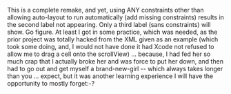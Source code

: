 This is a complete remake, and yet, using ANY constraints other than allowing auto-layout to run 
automatically (add missing constraints) results in the second label not appearing. Only a third 
label (sans constraints) will show. Go figure. At least I got in some practice, which was needed, 
as the prior project was totally hacked from the XML given as an example (which took some doing, 
and, I would not have done it had Xcode not refused to allow me to drag a cell onto the scrollView)
... because, I had fed her so much crap that I actually broke her and was force to put her down, 
and then had to go out and get myself a brand-new-girl -- which always takes longer than you ... 
expect, but it was another learning experience I will have the opportunity to mostly forget:-? 
